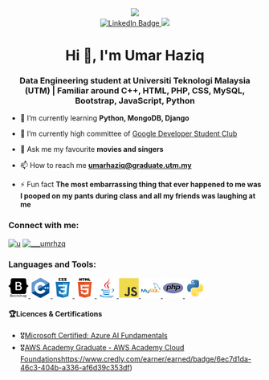 <div id="header" align="center">
  <img src="https://media.giphy.com/media/3oKIPeSlkkwh3Pt6A8/giphy.gif" width="200"/>
</div>

<div id="badges" align="center">
  <a href="https://www.linkedin.com/in/umar-haziq-75805b226/">
    <img src="https://img.shields.io/badge/LinkedIn-blue?style=for-the-badge&logo=linkedin&logoColor=white" alt="LinkedIn Badge"/>
  </a>
<a href="">
    <img src="https://img.shields.io/badge/-ePortfolio-yellowgreen?style=for-the-badge"/>
  </a>
</div>
  




<h1 align="center">Hi 👋, I'm Umar Haziq</h1>
<h3 align="center">Data Engineering student at Universiti Teknologi Malaysia (UTM) | Familiar around C++, HTML, PHP, CSS, MySQL, Bootstrap, JavaScript, Python</h3>

- 🌱 I’m currently learning **Python, MongoDB, Django**

- 🤝 I’m currently high committee of [Google Developer Student Club](https://gdsc.community.dev/universiti-teknologi-malaysia/)

- 💬 Ask me my favourite **movies and singers**

- 📫 How to reach me **umarhaziq@graduate.utm.my**

- ⚡ Fun fact **The most embarrassing thing that ever happened to me was I pooped on my pants during class and all my friends was laughing at me**

<h3 align="left">Connect with me:</h3>
<p align="left">
<a href="https://linkedin.com/in/u" target="blank"><img align="center" src="https://raw.githubusercontent.com/rahuldkjain/github-profile-readme-generator/master/src/images/icons/Social/linked-in-alt.svg" alt="u" height="30" width="40" /></a>
<a href="https://instagram.com/___umrhzq" target="blank"><img align="center" src="https://raw.githubusercontent.com/rahuldkjain/github-profile-readme-generator/master/src/images/icons/Social/instagram.svg" alt="___umrhzq" height="30" width="40" /></a>
</p>

<h3 align="left">Languages and Tools:</h3>
<p align="left"> <a href="https://getbootstrap.com" target="_blank" rel="noreferrer"> <img src="https://raw.githubusercontent.com/devicons/devicon/master/icons/bootstrap/bootstrap-plain-wordmark.svg" alt="bootstrap" width="40" height="40"/> </a> <a href="https://www.w3schools.com/cpp/" target="_blank" rel="noreferrer"> <img src="https://raw.githubusercontent.com/devicons/devicon/master/icons/cplusplus/cplusplus-original.svg" alt="cplusplus" width="40" height="40"/> </a> <a href="https://www.w3schools.com/css/" target="_blank" rel="noreferrer"> <img src="https://raw.githubusercontent.com/devicons/devicon/master/icons/css3/css3-original-wordmark.svg" alt="css3" width="40" height="40"/> </a> <a href="https://www.w3.org/html/" target="_blank" rel="noreferrer"> <img src="https://raw.githubusercontent.com/devicons/devicon/master/icons/html5/html5-original-wordmark.svg" alt="html5" width="40" height="40"/> </a> <a href="https://www.java.com" target="_blank" rel="noreferrer"> <img src="https://raw.githubusercontent.com/devicons/devicon/master/icons/java/java-original.svg" alt="java" width="40" height="40"/> </a> <a href="https://developer.mozilla.org/en-US/docs/Web/JavaScript" target="_blank" rel="noreferrer"> <img src="https://raw.githubusercontent.com/devicons/devicon/master/icons/javascript/javascript-original.svg" alt="javascript" width="40" height="40"/> </a> <a href="https://www.mysql.com/" target="_blank" rel="noreferrer"> <img src="https://raw.githubusercontent.com/devicons/devicon/master/icons/mysql/mysql-original-wordmark.svg" alt="mysql" width="40" height="40"/> </a> <a href="https://www.php.net" target="_blank" rel="noreferrer"> <img src="https://raw.githubusercontent.com/devicons/devicon/master/icons/php/php-original.svg" alt="php" width="40" height="40"/> </a> <a href="https://www.python.org" target="_blank" rel="noreferrer"> <img src="https://raw.githubusercontent.com/devicons/devicon/master/icons/python/python-original.svg" alt="python" width="40" height="40"/> </a> </p>


#### 🏆Licences & Certifications
- 🎖️[Microsoft Certified: Azure AI Fundamentals](https://www.credly.com/earner/earned/badge/ef76b8e1-2d43-4fed-a885-fc0ae4e8ff2c)
- 🎖️[AWS Academy Graduate - AWS Academy Cloud Foundations](https://www.credly.com/earner/earned/badge/6ec7d1da-46c3-404b-a336-af6d39c353df)https://www.credly.com/earner/earned/badge/6ec7d1da-46c3-404b-a336-af6d39c353df)
